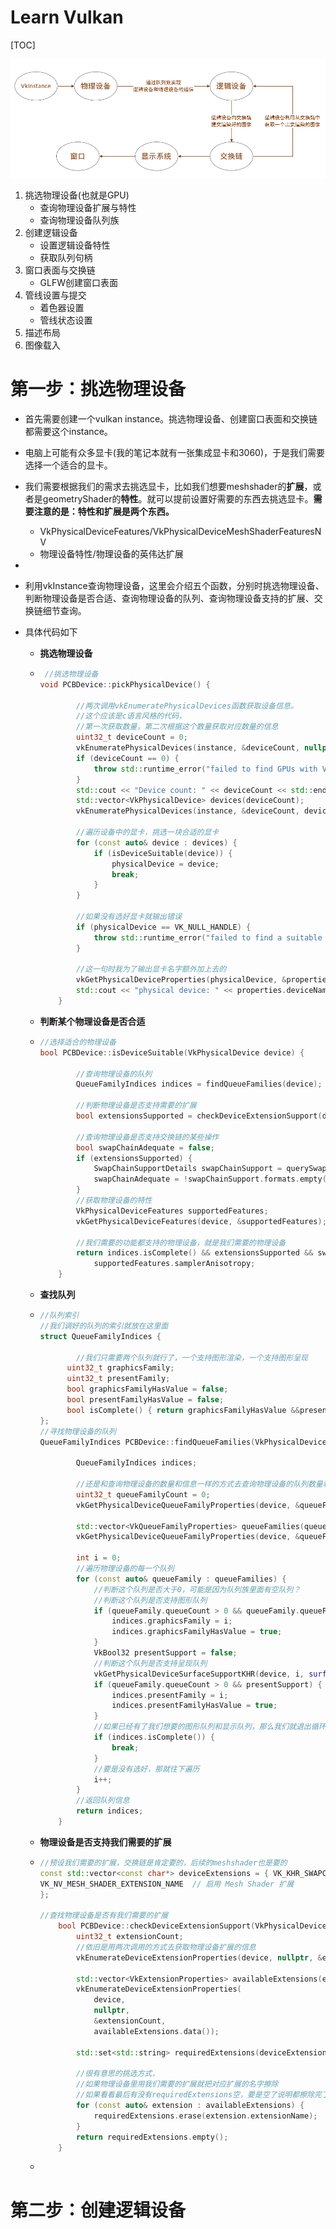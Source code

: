# Learn Vulkan

[TOC]

![](picture\p1.png)

1. 挑选物理设备(也就是GPU)
   - 查询物理设备扩展与特性
   - 查询物理设备队列族
2. 创建逻辑设备
   - 设置逻辑设备特性
   - 获取队列句柄
3. 窗口表面与交换链
   - GLFW创建窗口表面
4. 管线设置与提交
   - 着色器设置
   - 管线状态设置
5. 描述布局
6. 图像载入

# 第一步：挑选物理设备

- 首先需要创建一个vulkan instance。挑选物理设备、创建窗口表面和交换链都需要这个instance。

- 电脑上可能有众多显卡(我的笔记本就有一张集成显卡和3060)，于是我们需要选择一个适合的显卡。

- 我们需要根据我们的需求去挑选显卡，比如我们想要meshshader的**扩展**，或者是geometryShader的**特性**。就可以提前设置好需要的东西去挑选显卡。**需要注意的是：特性和扩展是两个东西。**

  - VkPhysicalDeviceFeatures/VkPhysicalDeviceMeshShaderFeaturesNV
  - 物理设备特性/物理设备的英伟达扩展

- 

- 利用vkInstance查询物理设备，这里会介绍五个函数，分别时挑选物理设备、判断物理设备是否合适、查询物理设备的队列、查询物理设备支持的扩展、交换链细节查询。

- 具体代码如下

  - **挑选物理设备**

  - ```C++
     //挑选物理设备
    void PCBDevice::pickPhysicalDevice() {
    
            //两次调用vkEnumeratePhysicalDevices函数获取设备信息。
            //这个应该是c语言风格的代码，
            //第一次获取数量，第二次根据这个数量获取对应数量的信息
            uint32_t deviceCount = 0;
            vkEnumeratePhysicalDevices(instance, &deviceCount, nullptr);
            if (deviceCount == 0) {
                throw std::runtime_error("failed to find GPUs with Vulkan support!");
            }
            std::cout << "Device count: " << deviceCount << std::endl;
            std::vector<VkPhysicalDevice> devices(deviceCount);
            vkEnumeratePhysicalDevices(instance, &deviceCount, devices.data());
    
            //遍历设备中的显卡，挑选一块合适的显卡
            for (const auto& device : devices) {
                if (isDeviceSuitable(device)) {
                    physicalDevice = device;
                    break;
                }
            }
    
            //如果没有选好显卡就输出错误
            if (physicalDevice == VK_NULL_HANDLE) {
                throw std::runtime_error("failed to find a suitable GPU!");
            }
    
            //这一句时我为了输出显卡名字额外加上去的
            vkGetPhysicalDeviceProperties(physicalDevice, &properties);
            std::cout << "physical device: " << properties.deviceName << std::endl;
        }
    
    ```

  - **判断某个物理设备是否合适**

  - ```c++
    //选择适合的物理设备 
    bool PCBDevice::isDeviceSuitable(VkPhysicalDevice device) {
    
            //查询物理设备的队列
            QueueFamilyIndices indices = findQueueFamilies(device);
    
            //判断物理设备是否支持需要的扩展
            bool extensionsSupported = checkDeviceExtensionSupport(device);
    
            //查询物理设备是否支持交换链的某些操作
            bool swapChainAdequate = false;
            if (extensionsSupported) {
                SwapChainSupportDetails swapChainSupport = querySwapChainSupport(device);
                swapChainAdequate = !swapChainSupport.formats.empty() && !swapChainSupport.presentModes.empty();
            }
            //获取物理设备的特性
            VkPhysicalDeviceFeatures supportedFeatures;
            vkGetPhysicalDeviceFeatures(device, &supportedFeatures);
            
            //我们需要的功能都支持的物理设备，就是我们需要的物理设备
            return indices.isComplete() && extensionsSupported && swapChainAdequate &&
                supportedFeatures.samplerAnisotropy;
        }
    ```

  - **查找队列**

  - ```c++
    //队列索引
    //我们调好的队列的索引就放在这里面
    struct QueueFamilyIndices {
    
            //我们只需要两个队列就行了，一个支持图形渲染，一个支持图形呈现
          uint32_t graphicsFamily;
          uint32_t presentFamily;
          bool graphicsFamilyHasValue = false;
          bool presentFamilyHasValue = false;
          bool isComplete() { return graphicsFamilyHasValue &&presentFamilyHasValue; }
    };   
    //寻找物理设备的队列
    QueueFamilyIndices PCBDevice::findQueueFamilies(VkPhysicalDevice device) {
    
            QueueFamilyIndices indices;
    
            //还是和查询物理设备的数量和信息一样的方式去查询物理设备的队列数量和信息
            uint32_t queueFamilyCount = 0;
            vkGetPhysicalDeviceQueueFamilyProperties(device, &queueFamilyCount, nullptr);
    
            std::vector<VkQueueFamilyProperties> queueFamilies(queueFamilyCount);
            vkGetPhysicalDeviceQueueFamilyProperties(device, &queueFamilyCount, queueFamilies.data());
    
            int i = 0;
            //遍历物理设备的每一个队列
            for (const auto& queueFamily : queueFamilies) {
                //判断这个队列是否大于0，可能是因为队列族里面有空队列？
                //判断这个队列是否支持图形队列
                if (queueFamily.queueCount > 0 && queueFamily.queueFlags & VK_QUEUE_GRAPHICS_BIT) {
                    indices.graphicsFamily = i;
                    indices.graphicsFamilyHasValue = true;
                }
                VkBool32 presentSupport = false;
                //判断这个队列是否支持呈现队列
                vkGetPhysicalDeviceSurfaceSupportKHR(device, i, surface_, &presentSupport);
                if (queueFamily.queueCount > 0 && presentSupport) {
                    indices.presentFamily = i;
                    indices.presentFamilyHasValue = true;
                }
                //如果已经有了我们想要的图形队列和显示队列，那么我们就退出循环，就挑选好了队列
                if (indices.isComplete()) {
                    break;
                }
                //要是没有选好，那就往下遍历
                i++;
            }
            //返回队列信息
            return indices;
        }
    ```

  - **物理设备是否支持我们需要的扩展**

  - ```c++
    //预设我们需要的扩展，交换链是肯定要的，后续的meshshader也是要的
    const std::vector<const char*> deviceExtensions = { VK_KHR_SWAPCHAIN_EXTENSION_NAME,// 确保启用了 swapchain
    VK_NV_MESH_SHADER_EXTENSION_NAME  // 启用 Mesh Shader 扩展 
    };
    
    //查找物理设备是否有我们需要的扩展
        bool PCBDevice::checkDeviceExtensionSupport(VkPhysicalDevice device) {
            uint32_t extensionCount;
            //依旧是用两次调用的方式去获取物理设备扩展的信息
            vkEnumerateDeviceExtensionProperties(device, nullptr, &extensionCount, nullptr);
    
            std::vector<VkExtensionProperties> availableExtensions(extensionCount);
            vkEnumerateDeviceExtensionProperties(
                device,
                nullptr,
                &extensionCount,
                availableExtensions.data());
           
            std::set<std::string> requiredExtensions(deviceExtensions.begin(), deviceExtensions.end());
    
            //很有意思的挑选方式，
            //如果物理设备里用我们需要的扩展就把对应扩展的名字擦除
            //如果看看最后有没有requiredExtensions空，要是空了说明都擦除完了，都有
            for (const auto& extension : availableExtensions) {
                requiredExtensions.erase(extension.extensionName);
            }
            return requiredExtensions.empty();
        }
    ```

  - ```c++
    
    ```

    

# 第二步：创建逻辑设备

